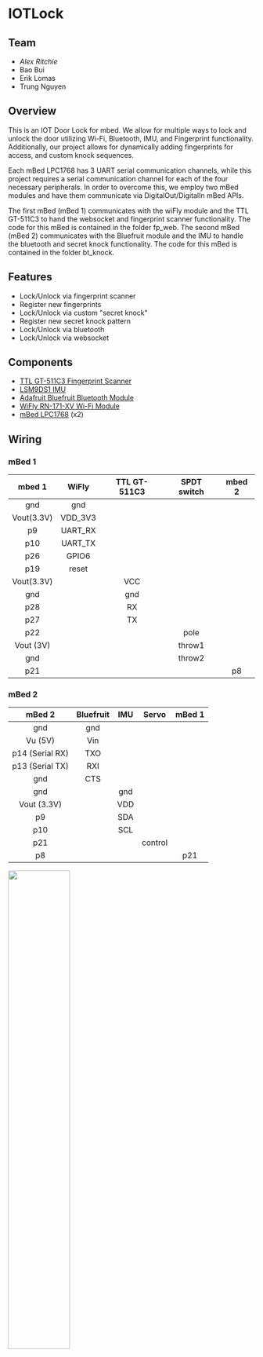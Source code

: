 # IOTLock

## Team
- *Alex Ritchie*
- Bao Bui
- Erik Lomas
- Trung Nguyen

## Overview 

This is an IOT Door Lock for mbed. We allow for multiple ways to lock and unlock the door utilizing Wi-Fi, Bluetooth, IMU, and Fingerprint functionality. Additionally, our project allows for dynamically adding fingerprints for access, and custom knock sequences.

Each mBed LPC1768 has 3 UART serial communication channels, while this project requires a serial communication channel for each of the four necessary peripherals. In order to overcome this, we employ two mBed modules and have them communicate via DigitalOut/DigitalIn mBed APIs.

The first mBed (mBed 1) communicates with the wiFly module and the TTL GT-511C3
to hand the websocket and fingerprint scanner functionality. The code for this
mBed is contained in the folder fp_web. The second mBed (mBed 2) communicates
with the Bluefruit module and the IMU to handle the bluetooth and secret knock
functionality. The code for this mBed is contained in the folder bt_knock. 

## Features 
- Lock/Unlock via fingerprint scanner
- Register new fingerprints
- Lock/Unlock via custom "secret knock"
- Register new secret knock pattern
- Lock/Unlock via bluetooth
- Lock/Unlock via websocket

## Components
- [TTL GT-511C3 Fingerprint Scanner](https://developer.mbed.org/users/beanmachine44/notebook/fingerprint-scanner1/) 
- [LSM9DS1 IMU](https://developer.mbed.org/components/LSM9DS1-IMU/)
- [Adafruit Bluefruit Bluetooth Module](https://developer.mbed.org/users/4180_1/notebook/adafruit-bluefruit-le-uart-friend---bluetooth-low-/) 
- [WiFly RN-171-XV Wi-Fi Module](https://developer.mbed.org/components/Roving-Networks-WiFly-RN-171-XV/)
- [mBed LPC1768](https://os.mbed.com/platforms/mbed-LPC1768/) (x2)

## Wiring
### mBed 1
mbed 1|WiFly|TTL GT-511C3|SPDT switch|mbed 2
:---:|:---:|:---:|:---:|:---:
gnd|gnd||||
Vout(3.3V)|VDD_3V3||||
p9|UART_RX||||
p10|UART_TX||||
p26|GPIO6||||
p19|reset||||
Vout(3.3V)||VCC|||
gnd||gnd|||
p28||RX|||
p27||TX|||
p22|||pole||
Vout (3V)|||throw1||
gnd|||throw2||
p21||||p8|

### mBed 2
mBed 2|Bluefruit|IMU|Servo|mBed 1
:---:|:---:|:---:|:---:|:---:
gnd|gnd||||
Vu (5V)|Vin||||
p14 (Serial RX)|TXO||||
p13 (Serial TX)|RXI||||
gnd|CTS||||
gnd||gnd|||
Vout (3.3V)||VDD|||
p9||SDA|||
p10||SCL|||
p21|||control||
p8||||p21|

[<img src="https://img.youtube.com/vi/mMZ7KekosEs/maxresdefault.jpg" width="50%">](https://youtu.be/mMZ7KekosEs)
